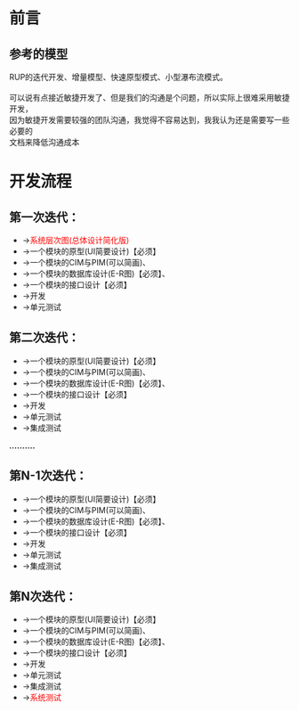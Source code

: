 
# 前言
## 参考的模型
RUP的迭代开发、增量模型、快速原型模式、小型瀑布流模式。<br><br>
可以说有点接近敏捷开发了、但是我们的沟通是个问题，所以实际上很难采用敏捷开发，<br>
因为敏捷开发需要较强的团队沟通，我觉得不容易达到，我我认为还是需要写一些必要的<br>
文档来降低沟通成本


# 开发流程
## 第一次迭代：
+ -><font color=red>系统层次图(总体设计简化版)</font>
+ ->一个模块的原型(UI简要设计)【必须】
+ ->一个模块的CIM与PIM(可以简画)、
+ ->一个模块的数据库设计(E-R图)【必须】、
+ ->一个模块的接口设计【必须】 
+ ->开发
+ ->单元测试


## 第二次迭代：
+ ->一个模块的原型(UI简要设计)【必须】
+ ->一个模块的CIM与PIM(可以简画)、
+ ->一个模块的数据库设计(E-R图)【必须】、
+ ->一个模块的接口设计【必须】 
+ ->开发
+ ->单元测试
+ ->集成测试


***……….***

## 第N-1次迭代：
+ ->一个模块的原型(UI简要设计)【必须】
+ ->一个模块的CIM与PIM(可以简画)、
+ ->一个模块的数据库设计(E-R图)【必须】、
+ ->一个模块的接口设计【必须】 
+ ->开发
+ ->单元测试
+ ->集成测试


## 第N次迭代：
+ ->一个模块的原型(UI简要设计)【必须】
+ ->一个模块的CIM与PIM(可以简画)、
+ ->一个模块的数据库设计(E-R图)【必须】、
+ ->一个模块的接口设计【必须】 
+ ->开发
+ ->单元测试
+ ->集成测试
+ -><font color=red>系统测试</font>



